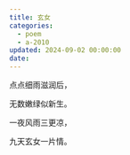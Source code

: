 ```yaml
---
title: 玄女
categories:
  - poem
  - a-2010
updated: 2024-09-02 00:00:00
date:
---
```


点点细雨滋润后，

无数嫩绿似新生。

一夜风雨三更凉，

九天玄女一片情。